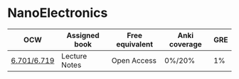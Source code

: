 

# NanoElectronics

| OCW    | Assigned book       | Free equivalent | Anki coverage | GRE   |
| ------- | ------------- | ------------------- | --------------- | ------------- |
| [6.701/6.719](https://ocw.mit.edu/courses/electrical-engineering-and-computer-science/6-701-introduction-to-nanoelectronics-spring-2010/) | Lecture Notes       | Open Access     | 0%/20%        | 1%    |
